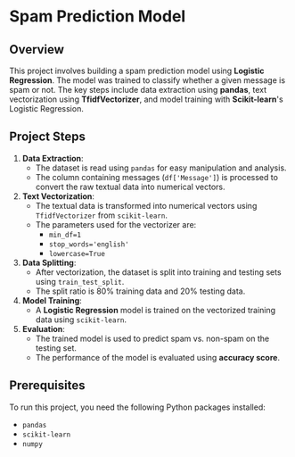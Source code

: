 # **Spam Prediction Model**

## **Overview**

This project involves building a spam prediction model using **Logistic Regression**. The model was trained to classify whether a given message is spam or not. The key steps include data extraction using **pandas**, text vectorization using **TfidfVectorizer**, and model training with **Scikit-learn**'s Logistic Regression.

## **Project Steps**

1. **Data Extraction**:  
   * The dataset is read using `pandas` for easy manipulation and analysis.  
   * The column containing messages (`df['Message']`) is processed to convert the raw textual data into numerical vectors.  
2. **Text Vectorization**:  
   * The textual data is transformed into numerical vectors using `TfidfVectorizer` from `scikit-learn`.  
   * The parameters used for the vectorizer are:  
     * `min_df=1`  
     * `stop_words='english'`  
     * `lowercase=True`  
3. **Data Splitting**:  
   * After vectorization, the dataset is split into training and testing sets using `train_test_split`.  
   * The split ratio is 80% training data and 20% testing data.  
4. **Model Training**:  
   * A **Logistic Regression** model is trained on the vectorized training data using `scikit-learn`.  
5. **Evaluation**:  
   * The trained model is used to predict spam vs. non-spam on the testing set.  
   * The performance of the model is evaluated using **accuracy score**.

## **Prerequisites**

To run this project, you need the following Python packages installed:

* `pandas`  
* `scikit-learn`  
* `numpy`
